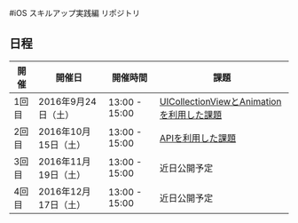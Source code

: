 #iOS スキルアップ実践編 リポジトリ

## 日程
|開催 | 開催日 | 開催時間 | 課題  |
|---|---|---|---|
| 1回目 | 2016年9月24日（土）| 13:00 - 15:00 | [UICollectionViewとAnimationを利用した課題](https://github.com/sdt-ekushida/iOSTraining/wiki/%E7%AC%AC%E4%B8%80%E5%9B%9E%E3%82%B9%E3%82%AD%E3%83%AB%E3%82%A2%E3%83%83%E3%83%97%E3%80%80%E5%AE%9F%E8%B7%B5%E7%B7%A8%E3%80%80%E5%95%8F%E9%A1%8C) |
| 2回目 | 2016年10月15日（土）| 13:00 - 15:00 | [APIを利用した課題](https://github.com/sdt-ekushida/iOSTraining/wiki/%E7%AC%AC%E4%BA%8C%E5%9B%9E%E3%82%B9%E3%82%AD%E3%83%AB%E3%82%A2%E3%83%83%E3%83%97%E3%80%80%E5%AE%9F%E8%B7%B5%E7%B7%A8%E3%80%80%E5%95%8F%E9%A1%8C) |
| 3回目 | 2016年11月19日（土）| 13:00 - 15:00 | 近日公開予定 |
| 4回目 | 2016年12月17日（土）| 13:00 - 15:00 | 近日公開予定 |
